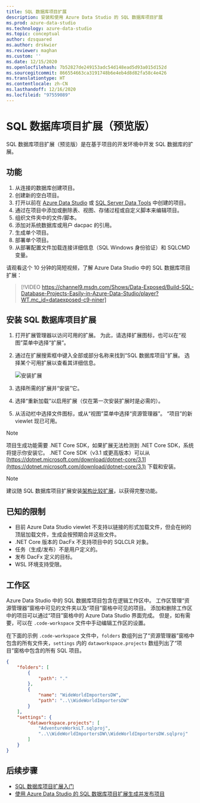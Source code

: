 ```yaml
---
title: SQL 数据库项目扩展
description: 安装和使用 Azure Data Studio 的 SQL 数据库项目扩展
ms.prod: azure-data-studio
ms.technology: azure-data-studio
ms.topic: conceptual
author: dzsquared
ms.author: drskwier
ms.reviewer: maghan
ms.custom: ''
ms.date: 12/15/2020
ms.openlocfilehash: 7b52827de249153adc54d148ead5d93a015d152d
ms.sourcegitcommit: 866554663ca3191748b6e4eb4d8d82fa58c4e426
ms.translationtype: HT
ms.contentlocale: zh-CN
ms.lasthandoff: 12/16/2020
ms.locfileid: "97559089"
---
```

# <a name="sql-database-projects-extension-preview"></a>SQL 数据库项目扩展（预览版）

SQL 数据库项目扩展（预览版）是在基于项目的开发环境中开发 SQL 数据库的扩展。 


## <a name="features"></a>功能

1. 从连接的数据库创建项目。
2. 创建新的空白项目。
3. 打开以前在 [Azure Data Studio](sql-database-project-extension-getting-started.md) 或 [SQL Server Data Tools](../../ssdt/sql-server-data-tools.md) 中创建的项目。
4. 通过在项目中添加或删除表、视图、存储过程或自定义脚本来编辑项目。
5. 组织文件夹中的文件/脚本。
6. 添加对系统数据库或用户 dacpac 的引用。
7. 生成单个项目。
8. 部署单个项目。
9. 从部署配置文件加载连接详细信息（SQL Windows 身份验证）和 SQLCMD 变量。

请观看这个 10 分钟的简短视频，了解 Azure Data Studio 中的 SQL 数据库项目扩展：

> [!VIDEO https://channel9.msdn.com/Shows/Data-Exposed/Build-SQL-Database-Projects-Easily-in-Azure-Data-Studio/player?WT.mc_id=dataexposed-c9-niner]

## <a name="install-the-sql-database-projects-extension"></a>安装 SQL 数据库项目扩展

1. 打开扩展管理器以访问可用的扩展。  为此，请选择扩展图标，也可以在“视图”菜单中选择“扩展”。
2. 通过在扩展搜索框中键入全部或部分名称来找到“SQL 数据库项目”扩展。 选择某个可用扩展以查看其详细信息。

   ![安装扩展](media/sql-database-projects-extension/install-database-projects.png)

3. 选择所需的扩展并“安装”它。
4. 选择“重新加载”以启用扩展（仅在第一次安装扩展时是必需的）。
5.  从活动栏中选择文件图标，或从“视图”菜单中选择“资源管理器”。 “项目”的新 viewlet 现已可用。

   > [!NOTE]
   > 项目生成功能需要 .NET Core SDK，如果扩展无法检测到 .NET Core SDK，系统将提示你安装它。  .NET Core SDK（v3.1 或更高版本）可以从 [https://dotnet.microsoft.com/download/dotnet-core/3.1](https://dotnet.microsoft.com/download/dotnet-core/3.1) 下载和安装。

   > [!NOTE]
   > 建议随 SQL 数据库项目扩展安装[架构比较扩展](schema-compare-extension.md)，以获得完整功能。

## <a name="known-limitations"></a>已知的限制

- 目前 Azure Data Studio viewlet 不支持以链接的形式加载文件，但会在树的顶层加载文件，生成会按预期合并这些文件。
- .NET Core 版本的 DacFx 不支持项目中的 SQLCLR 对象。
- 任务（生成/发布）不是用户定义的。
- 发布 DacFx 定义的目标。
- WSL 环境支持受限。

## <a name="workspace"></a>工作区
Azure Data Studio 中的 SQL 数据库项目包含在逻辑工作区中。  工作区管理“资源管理器”窗格中可见的文件夹以及“项目”窗格中可见的项目。 添加和删除工作区中的项目可以通过“项目”窗格中的 Azure Data Studio 界面完成。 但是，如有需要，可以在 `.code-workspace` 文件中手动编辑工作区的设置。

在下面的示例 `.code-workspace` 文件中，`folders` 数组列出了“资源管理器”窗格中包含的所有文件夹，`settings` 内的 `dataworkspace.projects` 数组列出了“项目”窗格中包含的所有 SQL 项目。

```json
{
    "folders": [
        {
            "path": "."
        },
        {
            "name": "WideWorldImportersDW",
            "path": "..\\WideWorldImportersDW"
        }
    ],
    "settings": {
        "dataworkspace.projects": [
            "AdventureWorksLT.sqlproj",
            "..\\WideWorldImportersDW\\WideWorldImportersDW.sqlproj"
        ]
    }
}
```

## <a name="next-steps"></a>后续步骤

- [SQL 数据库项目扩展入门](sql-database-project-extension-getting-started.md)
- [使用 Azure Data Studio 的 SQL 数据库项目扩展生成并发布项目](sql-database-project-extension-build.md)
